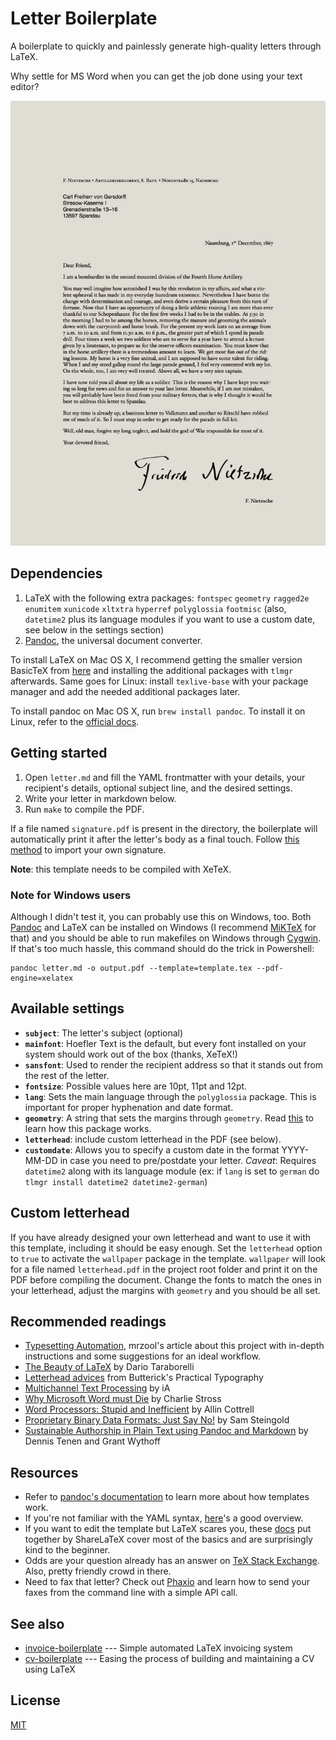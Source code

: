 Letter Boilerplate
==================

A boilerplate to quickly and painlessly generate high-quality letters
through LaTeX.

Why settle for MS Word when you can get the job done using your text
editor?

![preview]

  [preview]: preview.jpg

Dependencies
------------

1.  LaTeX with the following extra packages: `fontspec` `geometry`
    `ragged2e` `enumitem` `xunicode` `xltxtra` `hyperref` `polyglossia`
    `footmisc` (also, `datetime2` plus its language modules if you want
    to use a custom date, see below in the settings section)
2.  [Pandoc], the universal document converter.

To install LaTeX on Mac OS X, I recommend getting the smaller version
BasicTeX from [here] and installing the additional packages with `tlmgr`
afterwards. Same goes for Linux: install `texlive-base` with your
package manager and add the needed additional packages later.

To install pandoc on Mac OS X, run `brew install pandoc`. To install it
on Linux, refer to the [official docs].

  [Pandoc]: http://pandoc.org/
  [here]: https://tug.org/mactex/morepackages.html
  [official docs]: http://pandoc.org/installing.html

Getting started
---------------

1.  Open `letter.md` and fill the YAML frontmatter with your details,
    your recipient's details, optional subject line, and the desired
    settings.
2.  Write your letter in markdown below.
3.  Run `make` to compile the PDF.

If a file named `signature.pdf` is present in the directory, the
boilerplate will automatically print it after the letter's body as a
final touch. Follow [this method] to import your own signature.

**Note**: this template needs to be compiled with XeTeX.

  [this method]: http://tex.stackexchange.com/a/32940/82423

### Note for Windows users

Although I didn't test it, you can probably use this on Windows, too.
Both [Pandoc][1] and LaTeX can be installed on Windows (I recommend
[MiKTeX] for that) and you should be able to run makefiles on Windows
through [Cygwin]. If that's too much hassle, this command should do the
trick in Powershell:

    pandoc letter.md -o output.pdf --template=template.tex --pdf-engine=xelatex

  [1]: http://pandoc.org/installing.html
  [MiKTeX]: http://miktex.org/
  [Cygwin]: https://www.cygwin.com/

Available settings
------------------

-   **`subject`**: The letter's subject (optional)
-   **`mainfont`**: Hoefler Text is the default, but every font
    installed on your system should work out of the box (thanks, XeTeX!)
-   **`sansfont`**: Used to render the recipient address so that it
    stands out from the rest of the letter.
-   **`fontsize`**: Possible values here are 10pt, 11pt and 12pt.
-   **`lang`**: Sets the main language through the `polyglossia`
    package. This is important for proper hyphenation and date format.
-   **`geometry`**: A string that sets the margins through `geometry`.
    Read [this] to learn how this package works.
-   **`letterhead`**: include custom letterhead in the PDF (see below).
-   **`customdate`**: Allows you to specify a custom date in the format
    YYYY-MM-DD in case you need to pre/postdate your letter. *Caveat*:
    Requires `datetime2` along with its language module (ex: if `lang`
    is set to `german` do `tlmgr install datetime2 datetime2-german`)

  [this]: https://www.sharelatex.com/learn/Page_size_and_margins

Custom letterhead
-----------------

If you have already designed your own letterhead and want to use it with
this template, including it should be easy enough. Set the `letterhead`
option to `true` to activate the `wallpaper` package in the template.
`wallpaper` will look for a file named `letterhead.pdf` in the project
root folder and print it on the PDF before compiling the document.
Change the fonts to match the ones in your letterhead, adjust the
margins with `geometry` and you should be all set.

Recommended readings
--------------------

-   [Typesetting Automation], mrzool's article about this project with
    in-depth instructions and some suggestions for an ideal workflow.
-   [The Beauty of LaTeX] by Dario Taraborelli
-   [Letterhead advices] from Butterick's Practical Typography
-   [Multichannel Text Processing] by iA
-   [Why Microsoft Word must Die] by Charlie Stross
-   [Word Processors: Stupid and Inefficient] by Allin Cottrell
-   [Proprietary Binary Data Formats: Just Say No!] by Sam Steingold
-   [Sustainable Authorship in Plain Text using Pandoc and Markdown] by
    Dennis Tenen and Grant Wythoff

  [Typesetting Automation]: http://mrzool.cc/writing/typesetting-automation/
  [The Beauty of LaTeX]: http://nitens.org/taraborelli/latex
  [Letterhead advices]: http://practicaltypography.com/letterhead.html
  [Multichannel Text Processing]: https://ia.net/topics/multichannel-text-processing/
  [Why Microsoft Word must Die]: http://www.antipope.org/charlie/blog-static/2013/10/why-microsoft-word-must-die.html
  [Word Processors: Stupid and Inefficient]: http://ricardo.ecn.wfu.edu/~cottrell/wp.html
  [Proprietary Binary Data Formats: Just Say No!]: http://www.podval.org/~sds/data.html
  [Sustainable Authorship in Plain Text using Pandoc and Markdown]: http://programminghistorian.org/lessons/sustainable-authorship-in-plain-text-using-pandoc-and-markdown

Resources
---------

-   Refer to [pandoc's documentation] to learn more about how templates
    work.
-   If you're not familiar with the YAML syntax, [here][2]'s a good
    overview.
-   If you want to edit the template but LaTeX scares you, these [docs]
    put together by ShareLaTeX cover most of the basics and are
    surprisingly kind to the beginner.
-   Odds are your question already has an answer on [TeX Stack
    Exchange][docs]. Also, pretty friendly crowd in there.
-   Need to fax that letter? Check out [Phaxio] and learn how to send
    your faxes from the command line with a simple API call.

  [pandoc's documentation]: http://pandoc.org/MANUAL.html#templates
  [2]: http://learnxinyminutes.com/docs/yaml/
  [docs]: https://www.sharelatex.com/learn/Main_Page
  [Phaxio]: https://www.phaxio.com/

See also
--------

-   [invoice-boilerplate] --- Simple automated LaTeX invoicing system
-   [cv-boilerplate] --- Easing the process of building and maintaining
    a CV using LaTeX

  [invoice-boilerplate]: https://github.com/mrzool/invoice-boilerplate
  [cv-boilerplate]: https://github.com/mrzool/cv-boilerplate

License
-------

[MIT]

  [MIT]: https://opensource.org/licenses/MIT
